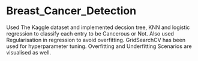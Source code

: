 # Breast_Cancer_Detection

Used The Kaggle dataset and implemented decsion tree, KNN and logistic regression to classify each entry to be Cancerous or Not.
Also used Regularisation in regression to avoid overfitting.
GridSearchCV has been used for hyperparameter tuning.
Overfitting and Underfitting Scenarios are visualised as well.
